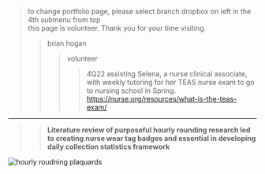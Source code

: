 > to change portfolio page, please select branch dropbox on left in the 4th submenu from top  
> this page is volunteer. Thank you for your time visiting.  
>> brian hogan  
>>> volunteer  
>>>> 4Q22 assisting Selena, a nurse clinical associate, with weekly tutoring for her TEAS nurse exam to go to nursing school in Spring.  
>>>> https://nurse.org/resources/what-is-the-teas-exam/  
-------------

>> **Literature review of purposeful hourly rounding research led to creating nurse wear tag badges and essential in developing daily collection statistics framework**  
>> 
![hourly roudning plaquards](https://user-images.githubusercontent.com/59778456/193832448-9cc02c3a-94da-44a8-a3f4-7f05582d64c8.JPG)
